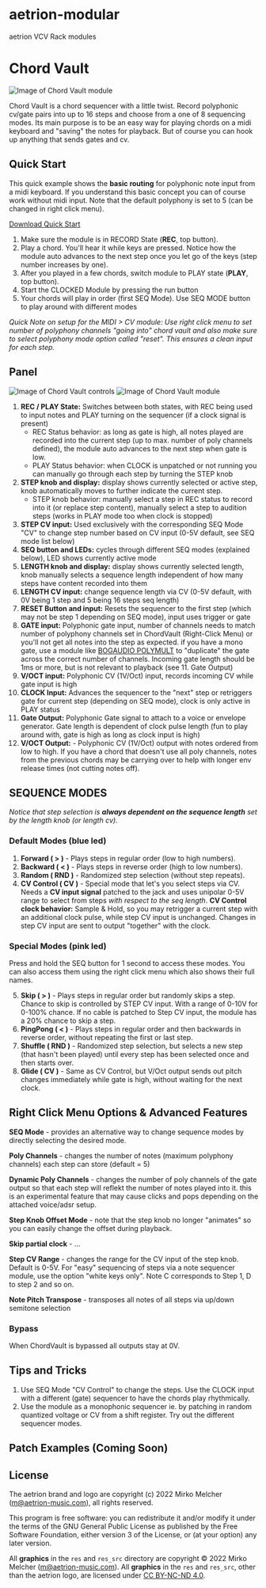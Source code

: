 # aetrion-modular
aetrion VCV Rack modules

# Chord Vault
![Image of Chord Vault module](../images/chordvault.png)

Chord Vault is a chord sequencer with a little twist.
Record polyphonic cv/gate pairs into up to 16 steps and choose from a one of 8 sequencing modes.
Its main purpose is to be an easy way for playing chords on a midi keyboard and "saving" the notes for playback.
But of course you can hook up anything that sends gates and cv.

## Quick Start
This quick example shows the **basic routing** for polyphonic note input from a midi keyboard. If you understand this basic concept you can of course work without midi input.
Note that the default polyphony is set to 5 (can be changed in right click menu).

[Download Quick Start](../examples/ChordVault_QuickStart.vcvs?raw=true)

1. Make sure the module is in RECORD State (**REC**, top button).
2. Play a chord. You'll hear it while keys are pressed. Notice how the module auto advances to the next step once you let go of the keys (step number increases by one).
3. After you played in a few chords, switch module to PLAY state (**PLAY**, top button).
4. Start the CLOCKED Module by pressing the run button
5. Your chords will play in order (first SEQ Mode). Use SEQ MODE button to play around with different modes

*Quick Note on setup for the MIDI > CV module: Use right click menu to set number of polyphony channels "going into" chord vault and also make sure to select polyphony mode option called "reset". This ensures a clean input for each step.*

## Panel

![Image of Chord Vault controls](../images/chordvault_controls.png)
![Image of Chord Vault module](./images/Chord%20Vault%20Manual%20Numbered%20Panel.png)

1. **REC / PLAY State:** Switches between both states, with REC being used to input notes and PLAY turning on the sequencer (if a clock signal is present)
	- REC Status behavior: as long as gate is high, all notes played are recorded into the current step (up to max. number of poly channels defined), the module auto advances to the next step when gate is low.
	- PLAY Status behavior: when CLOCK is unpatched or not running you can manually go through each step by turning the STEP knob
2. **STEP knob and display:** display shows currently selected or active step, knob automatically moves to further indicate the current step.
	- STEP knob behavior: manually select a step in REC status to record into it (or replace step content), manually select a step to audition steps (works in PLAY mode too when clock is stopped)
3. **STEP CV input:** Used exclusively with the corresponding SEQ Mode "CV" to change step number based on CV input (0-5V default, see SEQ mode list below)
4. **SEQ button and LEDs:** cycles through different SEQ modes (explained below), LED shows currently active mode
5. **LENGTH knob and display:** display shows currently selected length, knob manually selects a sequence length independent of how many steps have content recorded into them
6. **LENGTH CV input:** change sequence length via CV (0-5V default, with 0V being 1 step and 5 being 16 steps seq length)
7. **RESET Button and input:** Resets the sequencer to the first step (which may not be step 1 depending on SEQ mode), input uses trigger or gate
8. **GATE input:** Polyphonic gate input, number of channels needs to match number of polyphony channels set in ChordVault (Right-Click Menu) or you'll not get all notes into the step as expected. if you have a mono gate, use a module like [BOGAUDIO POLYMULT](https://library.vcvrack.com/Bogaudio/Bogaudio-PolyMult) to "duplicate" the gate across the correct number of channels. Incoming gate length should be 1ms or more, but is not relevant to playback (see 11. Gate Output)
9. **V/OCT input:** Polyphonic CV (1V/Oct) input, records incoming CV while gate input is high 
10. **CLOCK Input:** Advances the sequencer to the "next" step or retriggers gate for current step (depending on SEQ mode), clock is only active in PLAY status
11. **Gate Output:** Polyphonic Gate signal to attach to a voice or envelope generator. Gate length is dependent of clock pulse length (fun to play around with, gate is high as long as clock input is high)
12. **V/OCT Output:** - Polyphonic CV (1V/Oct) output with notes ordered from low to high. If you have a chord that doesn't use all poly channels, notes from the previous chords may be carrying over to help with longer env release times (not cutting notes off).

## SEQUENCE MODES
*Notice that step selection is **always dependent on the sequence length** set by the length knob (or length cv).*

### Default Modes (blue led)
1. **Forward ( > )** - Plays steps in regular order (low to high numbers).
2. **Backward ( < )** - Plays steps in reverse order (high to low numbers).
3. **Random ( RND )** - Randomized step selection (without step repeats).
4. **CV Control ( CV )** - Special mode that let's you select steps via CV. Needs a **CV input signal** patched to the jack and uses unipolar 0-5V range to select from steps *with respect to the seq length*. 
**CV Control clock behavior:** Sample & Hold, so you may retrigger a current step with an additional clock pulse, while step CV input is unchanged. Changes in step CV input are sent to output "together" with the clock. 
### Special Modes (pink led)
Press and hold the SEQ button for 1 second to access these modes. You can also access them using the right click menu which also shows their full names.

5. **Skip ( > )** - Plays steps in regular order but randomly skips a step. Chance to skip is controlled by STEP CV input. With a range of 0-10V for 0-100% chance. If no cable is patched to Step CV input, the module has a 20% chance to skip a step.
6. **PingPong ( < )** - Plays steps in regular order and then backwards in reverse order, without repeating the first or last step.
7. **Shuffle ( RND )** - Randomized step selection, but selects a new step (that hasn't been played) until every step has been selected once and then starts over.
8. **Glide ( CV )** - Same as CV Control, but V/Oct output sends out pitch changes immediately while gate is high, without waiting for the next clock.



## Right Click Menu Options & Advanced Features

**SEQ Mode** - provides an alternative way to change sequence modes by directly selecting the desired mode.

**Poly Channels** - changes the number of notes (maximum polyphony channels) each step can store (default = 5)

**Dynamic Poly Channels** - changes the number of poly channels of the gate output so that each step will reflekt the number of notes played into it. this is an experimental feature that may cause clicks and pops depending on the attached voice/adsr setup.

**Step Knob Offset Mode** - note that the step knob no longer "animates" so you can easily change the offset during playback.

**Skip partial clock** - ...

**Step CV Range** - changes the range for the CV input of the step knob. Default is 0-5V. For "easy" sequencing of steps via a note sequencer module, use
the option "white keys only". Note C corresponds to Step 1, D to step 2 and so on.

**Note Pitch Transpose** - transposes all notes of all steps via up/down semitone selection


### Bypass

When ChordVault is bypassed all outputs stay at 0V.

## Tips and Tricks

1. Use SEQ Mode "CV Control" to change the steps. Use the CLOCK input with a different (gate) sequencer to have the chords play rhythmically.
2. Use the module as a monophonic sequencer ie. by patching in random quantized voltage or CV from a shift register. Try out the different sequencer modes.


## Patch Examples (Coming Soon)


## License

The aetrion brand and logo are copyright (c) 2022 Mirko Melcher (m@aetrion-music.com), all rights reserved.

This program is free software: you can redistribute it and/or modify it under the terms of the GNU General Public License as published by the Free Software Foundation, either version 3 of the License, or (at your option) any later version.

All **graphics** in the `res` and `res_src` directory are copyright © 2022 Mirko Melcher (m@aetrion-music.com).
All **graphics** in the `res` and `res_src`, other than the aetrion logo, are licensed under [CC BY-NC-ND 4.0](https://creativecommons.org/licenses/by-nc-nd/4.0/).
